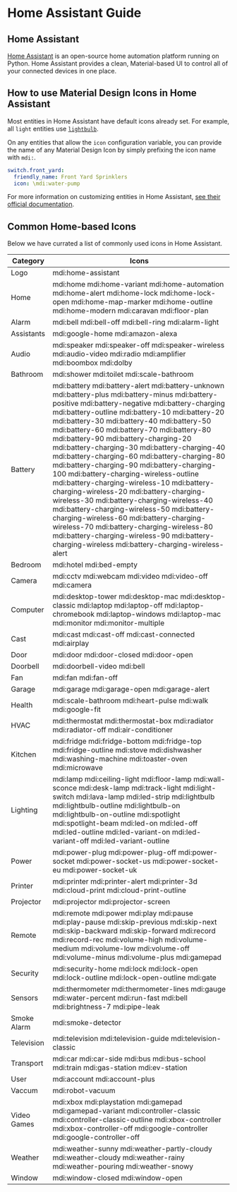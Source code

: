 # Home Assistant Guide

## Home Assistant

[Home Assistant](https://www.home-assistant.io/) is an open-source home automation platform running on Python. Home Assistant provides a clean, Material-based UI to control all of your connected devices in one place.

## How to use Material Design Icons in Home Assistant

Most entities in Home Assistant have default icons already set. For example, all `light` entities use [`lightbulb`](http://materialdesignicons.com/icon/lightbulb).

On any entities that allow the `icon` configuration variable, you can provide the name of any Material Design Icon by simply prefixing the icon name with `mdi:`.

```yaml
switch.front_yard:
  friendly_name: Front Yard Sprinklers
  icon: \mdi:water-pump
```

For more information on customizing entities in Home Assistant, [see their official documentation](https://www.home-assistant.io/docs/configuration/customizing-devices/).

## Common Home-based Icons

Below we have currated a list of commonly used icons in Home Assistant.

| Category    | Icons |
|-------------|-------|
| Logo        | mdi:home-assistant |
| Home        | mdi:home mdi:home-variant mdi:home-automation mdi:home-alert mdi:home-lock mdi:home-lock-open mdi:home-map-marker mdi:home-outline mdi:home-modern mdi:caravan mdi:floor-plan |
| Alarm       | mdi:bell mdi:bell-off mdi:bell-ring mdi:alarm-light |
| Assistants  | mdi:google-home mdi:amazon-alexa |
| Audio       | mdi:speaker mdi:speaker-off mdi:speaker-wireless mdi:audio-video mdi:radio mdi:amplifier mdi:boombox mdi:dolby |
| Bathroom    | mdi:shower mdi:toilet mdi:scale-bathroom |
| Battery     | mdi:battery mdi:battery-alert mdi:battery-unknown mdi:battery-plus mdi:battery-minus mdi:battery-positive mdi:battery-negative mdi:battery-charging mdi:battery-outline mdi:battery-10 mdi:battery-20 mdi:battery-30 mdi:battery-40 mdi:battery-50 mdi:battery-60 mdi:battery-70 mdi:battery-80 mdi:battery-90 mdi:battery-charging-20 mdi:battery-charging-30 mdi:battery-charging-40 mdi:battery-charging-60 mdi:battery-charging-80 mdi:battery-charging-90 mdi:battery-charging-100 mdi:battery-charging-wireless-outline mdi:battery-charging-wireless-10 mdi:battery-charging-wireless-20 mdi:battery-charging-wireless-30 mdi:battery-charging-wireless-40 mdi:battery-charging-wireless-50 mdi:battery-charging-wireless-60 mdi:battery-charging-wireless-70 mdi:battery-charging-wireless-80 mdi:battery-charging-wireless-90 mdi:battery-charging-wireless mdi:battery-charging-wireless-alert |
| Bedroom     | mdi:hotel mdi:bed-empty |
| Camera      | mdi:cctv mdi:webcam mdi:video mdi:video-off mdi:camera |
| Computer    | mdi:desktop-tower mdi:desktop-mac mdi:desktop-classic mdi:laptop mdi:laptop-off mdi:laptop-chromebook mdi:laptop-windows mdi:laptop-mac mdi:monitor mdi:monitor-multiple |
| Cast        | mdi:cast mdi:cast-off mdi:cast-connected mdi:airplay |
| Door        | mdi:door mdi:door-closed mdi:door-open |
| Doorbell    | mdi:doorbell-video mdi:bell |
| Fan         | mdi:fan mdi:fan-off |
| Garage      | mdi:garage mdi:garage-open mdi:garage-alert |
| Health      | mdi:scale-bathroom mdi:heart-pulse mdi:walk mdi:google-fit |
| HVAC        | mdi:thermostat mdi:thermostat-box mdi:radiator mdi:radiator-off mdi:air-conditioner |
| Kitchen     | mdi:fridge mdi:fridge-bottom mdi:fridge-top mdi:fridge-outline mdi:stove mdi:dishwasher mdi:washing-machine mdi:toaster-oven mdi:microwave |
| Lighting    | mdi:lamp mdi:ceiling-light mdi:floor-lamp mdi:wall-sconce mdi:desk-lamp mdi:track-light mdi:light-switch mdi:lava-lamp mdi:led-strip mdi:lightbulb mdi:lightbulb-outline mdi:lightbulb-on mdi:lightbulb-on-outline mdi:spotlight mdi:spotlight-beam mdi:led-on mdi:led-off mdi:led-outline mdi:led-variant-on mdi:led-variant-off mdi:led-variant-outline |
| Power       | mdi:power-plug mdi:power-plug-off mdi:power-socket mdi:power-socket-us mdi:power-socket-eu mdi:power-socket-uk |
| Printer     | mdi:printer mdi:printer-alert mdi:printer-3d mdi:cloud-print mdi:cloud-print-outline |
| Projector   | mdi:projector mdi:projector-screen |
| Remote      | mdi:remote mdi:power mdi:play mdi:pause mdi:play-pause mdi:skip-previous mdi:skip-next mdi:skip-backward mdi:skip-forward mdi:record mdi:record-rec mdi:volume-high mdi:volume-medium mdi:volume-low mdi:volume-off mdi:volume-minus mdi:volume-plus mdi:gamepad |
| Security    | mdi:security-home mdi:lock mdi:lock-open mdi:lock-outline mdi:lock-open-outline mdi:gate |
| Sensors     | mdi:thermometer mdi:thermometer-lines mdi:gauge mdi:water-percent mdi:run-fast mdi:bell mdi:brightness-7 mdi:pipe-leak |
| Smoke Alarm | mdi:smoke-detector |
| Television  | mdi:television mdi:television-guide mdi:television-classic |
| Transport   | mdi:car mdi:car-side mdi:bus mdi:bus-school mdi:train mdi:gas-station mdi:ev-station |
| User        | mdi:account mdi:account-plus |
| Vaccum      | mdi:robot-vacuum |
| Video Games | mdi:xbox mdi:playstation mdi:gamepad mdi:gamepad-variant mdi:controller-classic mdi:controller-classic-outline mdi:xbox-controller mdi:xbox-controller-off mdi:google-controller mdi:google-controller-off |
| Weather     | mdi:weather-sunny mdi:weather-partly-cloudy mdi:weather-cloudy mdi:weather-rainy mdi:weather-pouring mdi:weather-snowy |
| Window      | mdi:window-closed mdi:window-open |
